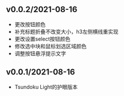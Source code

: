 ## v0.0.2/2021-08-16

* 更改按钮颜色
* 补充标题折叠不改变大小，h3左侧横线重实现
* 更改设置select按钮颜色
* 修改选中块和鼠标划选区域颜色
* 调整按钮悬浮提示文字

## v0.0.1/2021-08-16

* Tsundoku Light的护眼版本

